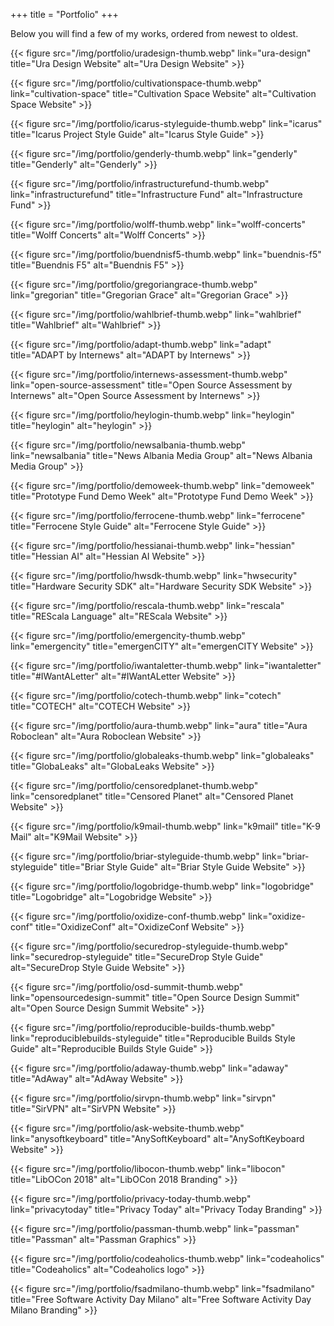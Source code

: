 +++
title = "Portfolio"
+++

Below you will find a few of my works, ordered from newest to oldest.

{{< figure src="/img/portfolio/uradesign-thumb.webp" link="ura-design" title="Ura Design Website" alt="Ura Design Website" >}}

{{< figure src="/img/portfolio/cultivationspace-thumb.webp" link="cultivation-space" title="Cultivation Space Website" alt="Cultivation Space Website" >}}

{{< figure src="/img/portfolio/icarus-styleguide-thumb.webp" link="icarus" title="Icarus Project Style Guide" alt="Icarus Style Guide" >}}

{{< figure src="/img/portfolio/genderly-thumb.webp" link="genderly" title="Genderly" alt="Genderly" >}}

{{< figure src="/img/portfolio/infrastructurefund-thumb.webp" link="infrastructurefund" title="Infrastructure Fund" alt="Infrastructure Fund" >}}

{{< figure src="/img/portfolio/wolff-thumb.webp" link="wolff-concerts" title="Wolff Concerts" alt="Wolff Concerts" >}}

{{< figure src="/img/portfolio/buendnisf5-thumb.webp" link="buendnis-f5" title="Buendnis F5" alt="Buendnis F5" >}}

{{< figure src="/img/portfolio/gregoriangrace-thumb.webp" link="gregorian" title="Gregorian Grace" alt="Gregorian Grace" >}}

{{< figure src="/img/portfolio/wahlbrief-thumb.webp" link="wahlbrief" title="Wahlbrief" alt="Wahlbrief" >}}

{{< figure src="/img/portfolio/adapt-thumb.webp" link="adapt" title="ADAPT by Internews" alt="ADAPT by Internews" >}}

{{< figure src="/img/portfolio/internews-assessment-thumb.webp" link="open-source-assessment" title="Open Source Assessment by Internews" alt="Open Source Assessment by Internews" >}}

{{< figure src="/img/portfolio/heylogin-thumb.webp" link="heylogin" title="heylogin" alt="heylogin" >}}

{{< figure src="/img/portfolio/newsalbania-thumb.webp" link="newsalbania" title="News Albania Media Group" alt="News Albania Media Group" >}}

{{< figure src="/img/portfolio/demoweek-thumb.webp" link="demoweek" title="Prototype Fund Demo Week" alt="Prototype Fund Demo Week" >}}

{{< figure src="/img/portfolio/ferrocene-thumb.webp" link="ferrocene" title="Ferrocene Style Guide" alt="Ferrocene Style Guide" >}}

{{< figure src="/img/portfolio/hessianai-thumb.webp" link="hessian" title="Hessian AI" alt="Hessian AI Website" >}}

{{< figure src="/img/portfolio/hwsdk-thumb.webp" link="hwsecurity" title="Hardware Security SDK" alt="Hardware Security SDK Website" >}}

{{< figure src="/img/portfolio/rescala-thumb.webp" link="rescala" title="REScala Language" alt="REScala Website" >}}

{{< figure src="/img/portfolio/emergencity-thumb.webp" link="emergencity" title="emergenCITY" alt="emergenCITY Website" >}}

{{< figure src="/img/portfolio/iwantaletter-thumb.webp" link="iwantaletter" title="#IWantALetter" alt="#IWantALetter Website" >}}

{{< figure src="/img/portfolio/cotech-thumb.webp" link="cotech" title="COTECH" alt="COTECH Website" >}}

{{< figure src="/img/portfolio/aura-thumb.webp" link="aura" title="Aura Roboclean" alt="Aura Roboclean Website" >}}

{{< figure src="/img/portfolio/globaleaks-thumb.webp" link="globaleaks" title="GlobaLeaks" alt="GlobaLeaks Website" >}}

{{< figure src="/img/portfolio/censoredplanet-thumb.webp" link="censoredplanet" title="Censored Planet" alt="Censored Planet Website" >}}

{{< figure src="/img/portfolio/k9mail-thumb.webp" link="k9mail" title="K-9 Mail" alt="K9Mail Website" >}}

{{< figure src="/img/portfolio/briar-styleguide-thumb.webp" link="briar-styleguide" title="Briar Style Guide" alt="Briar Style Guide Website" >}}

{{< figure src="/img/portfolio/logobridge-thumb.webp" link="logobridge" title="Logobridge" alt="Logobridge Website" >}}

{{< figure src="/img/portfolio/oxidize-conf-thumb.webp" link="oxidize-conf" title="OxidizeConf" alt="OxidizeConf Website" >}}

{{< figure src="/img/portfolio/securedrop-styleguide-thumb.webp" link="securedrop-styleguide" title="SecureDrop Style Guide" alt="SecureDrop Style Guide Website" >}}

{{< figure src="/img/portfolio/osd-summit-thumb.webp" link="opensourcedesign-summit" title="Open Source Design Summit" alt="Open Source Design Summit Website" >}}

{{< figure src="/img/portfolio/reproducible-builds-thumb.webp" link="reproduciblebuilds-styleguide" title="Reproducible Builds Style Guide" alt="Reproducible Builds Style Guide" >}}

{{< figure src="/img/portfolio/adaway-thumb.webp" link="adaway" title="AdAway" alt="AdAway Website" >}}

{{< figure src="/img/portfolio/sirvpn-thumb.webp" link="sirvpn" title="SirVPN" alt="SirVPN Website" >}}

{{< figure src="/img/portfolio/ask-website-thumb.webp" link="anysoftkeyboard" title="AnySoftKeyboard" alt="AnySoftKeyboard Website" >}}

{{< figure src="/img/portfolio/libocon-thumb.webp" link="libocon" title="LibOCon 2018" alt="LibOCon 2018 Branding" >}}

{{< figure src="/img/portfolio/privacy-today-thumb.webp" link="privacytoday" title="Privacy Today" alt="Privacy Today Branding" >}}

{{< figure src="/img/portfolio/passman-thumb.webp" link="passman" title="Passman" alt="Passman Graphics" >}}

{{< figure src="/img/portfolio/codeaholics-thumb.webp" link="codeaholics" title="Codeaholics" alt="Codeaholics logo" >}}

{{< figure src="/img/portfolio/fsadmilano-thumb.webp" link="fsadmilano" title="Free Software Activity Day Milano" alt="Free Software Activity Day Milano Branding" >}}
